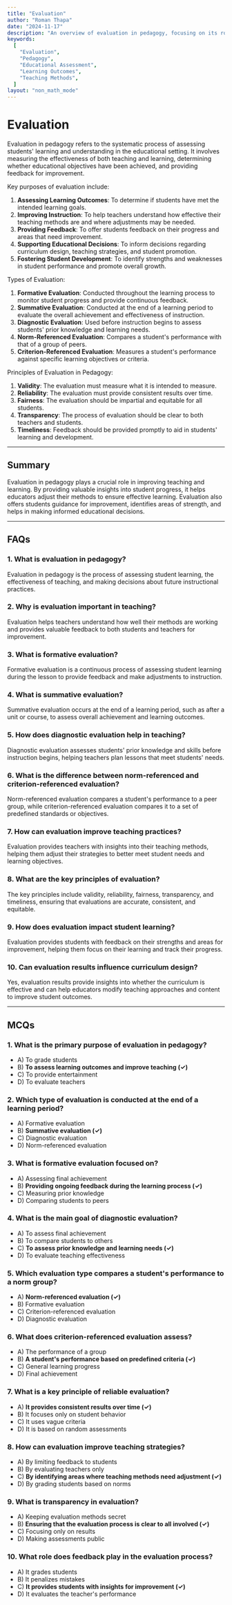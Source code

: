 ```yaml
---
title: "Evaluation"
author: "Roman Thapa"
date: "2024-11-17"
description: "An overview of evaluation in pedagogy, focusing on its role, types, principles, and its importance in the teaching-learning process."
keywords:
  [
    "Evaluation",
    "Pedagogy",
    "Educational Assessment",
    "Learning Outcomes",
    "Teaching Methods",
  ]
layout: "non_math_mode"
---
```


# Evaluation

Evaluation in pedagogy refers to the systematic process of assessing students' learning and understanding in the educational setting. It involves measuring the effectiveness of both teaching and learning, determining whether educational objectives have been achieved, and providing feedback for improvement.

Key purposes of evaluation include:

1. **Assessing Learning Outcomes**: To determine if students have met the intended learning goals.
2. **Improving Instruction**: To help teachers understand how effective their teaching methods are and where adjustments may be needed.
3. **Providing Feedback**: To offer students feedback on their progress and areas that need improvement.
4. **Supporting Educational Decisions**: To inform decisions regarding curriculum design, teaching strategies, and student promotion.
5. **Fostering Student Development**: To identify strengths and weaknesses in student performance and promote overall growth.

Types of Evaluation:

1. **Formative Evaluation**: Conducted throughout the learning process to monitor student progress and provide continuous feedback.
2. **Summative Evaluation**: Conducted at the end of a learning period to evaluate the overall achievement and effectiveness of instruction.
3. **Diagnostic Evaluation**: Used before instruction begins to assess students' prior knowledge and learning needs.
4. **Norm-Referenced Evaluation**: Compares a student's performance with that of a group of peers.
5. **Criterion-Referenced Evaluation**: Measures a student's performance against specific learning objectives or criteria.

Principles of Evaluation in Pedagogy:

1. **Validity**: The evaluation must measure what it is intended to measure.
2. **Reliability**: The evaluation must provide consistent results over time.
3. **Fairness**: The evaluation should be impartial and equitable for all students.
4. **Transparency**: The process of evaluation should be clear to both teachers and students.
5. **Timeliness**: Feedback should be provided promptly to aid in students' learning and development.

---

## Summary

Evaluation in pedagogy plays a crucial role in improving teaching and learning. By providing valuable insights into student progress, it helps educators adjust their methods to ensure effective learning. Evaluation also offers students guidance for improvement, identifies areas of strength, and helps in making informed educational decisions.

---

## FAQs

### 1. What is evaluation in pedagogy?

Evaluation in pedagogy is the process of assessing student learning, the effectiveness of teaching, and making decisions about future instructional practices.

### 2. Why is evaluation important in teaching?

Evaluation helps teachers understand how well their methods are working and provides valuable feedback to both students and teachers for improvement.

### 3. What is formative evaluation?

Formative evaluation is a continuous process of assessing student learning during the lesson to provide feedback and make adjustments to instruction.

### 4. What is summative evaluation?

Summative evaluation occurs at the end of a learning period, such as after a unit or course, to assess overall achievement and learning outcomes.

### 5. How does diagnostic evaluation help in teaching?

Diagnostic evaluation assesses students' prior knowledge and skills before instruction begins, helping teachers plan lessons that meet students' needs.

### 6. What is the difference between norm-referenced and criterion-referenced evaluation?

Norm-referenced evaluation compares a student's performance to a peer group, while criterion-referenced evaluation compares it to a set of predefined standards or objectives.

### 7. How can evaluation improve teaching practices?

Evaluation provides teachers with insights into their teaching methods, helping them adjust their strategies to better meet student needs and learning objectives.

### 8. What are the key principles of evaluation?

The key principles include validity, reliability, fairness, transparency, and timeliness, ensuring that evaluations are accurate, consistent, and equitable.

### 9. How does evaluation impact student learning?

Evaluation provides students with feedback on their strengths and areas for improvement, helping them focus on their learning and track their progress.

### 10. Can evaluation results influence curriculum design?

Yes, evaluation results provide insights into whether the curriculum is effective and can help educators modify teaching approaches and content to improve student outcomes.

---

## MCQs

### 1. What is the primary purpose of evaluation in pedagogy?

- A) To grade students
- B) **To assess learning outcomes and improve teaching (✓)**
- C) To provide entertainment
- D) To evaluate teachers

### 2. Which type of evaluation is conducted at the end of a learning period?

- A) Formative evaluation
- B) **Summative evaluation (✓)**
- C) Diagnostic evaluation
- D) Norm-referenced evaluation

### 3. What is formative evaluation focused on?

- A) Assessing final achievement
- B) **Providing ongoing feedback during the learning process (✓)**
- C) Measuring prior knowledge
- D) Comparing students to peers

### 4. What is the main goal of diagnostic evaluation?

- A) To assess final achievement
- B) To compare students to others
- C) **To assess prior knowledge and learning needs (✓)**
- D) To evaluate teaching effectiveness

### 5. Which evaluation type compares a student's performance to a norm group?

- A) **Norm-referenced evaluation (✓)**
- B) Formative evaluation
- C) Criterion-referenced evaluation
- D) Diagnostic evaluation

### 6. What does criterion-referenced evaluation assess?

- A) The performance of a group
- B) **A student's performance based on predefined criteria (✓)**
- C) General learning progress
- D) Final achievement

### 7. What is a key principle of reliable evaluation?

- A) **It provides consistent results over time (✓)**
- B) It focuses only on student behavior
- C) It uses vague criteria
- D) It is based on random assessments

### 8. How can evaluation improve teaching strategies?

- A) By limiting feedback to students
- B) By evaluating teachers only
- C) **By identifying areas where teaching methods need adjustment (✓)**
- D) By grading students based on norms

### 9. What is transparency in evaluation?

- A) Keeping evaluation methods secret
- B) **Ensuring that the evaluation process is clear to all involved (✓)**
- C) Focusing only on results
- D) Making assessments public

### 10. What role does feedback play in the evaluation process?

- A) It grades students
- B) It penalizes mistakes
- C) **It provides students with insights for improvement (✓)**
- D) It evaluates the teacher's performance
